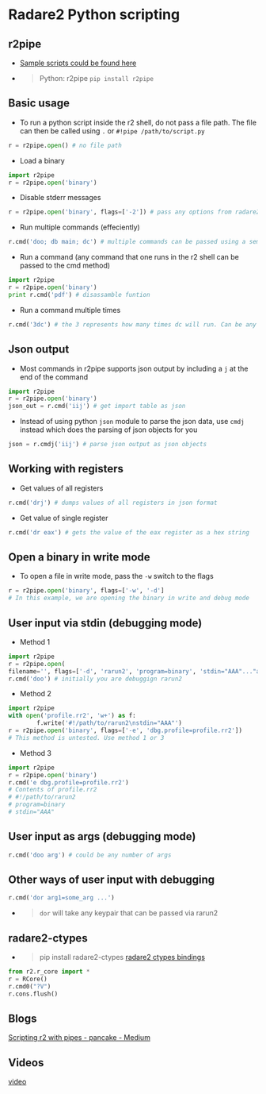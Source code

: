 <!-- TITLE: Radare 2 Python Scripting -->

# Radare2 Python scripting
## r2pipe
- [Sample scripts could be found here](https://github.com/radare/radare2-r2pipe/tree/master/python/examples)
-  > Python: r2pipe `pip install r2pipe` 

## Basic usage

- To run a python script inside the r2 shell, do not pass a file path. The file can then be called using `.` or `#!pipe /path/to/script.py`
```python
r = r2pipe.open() # no file path
```
	
- Load a binary
```python
import r2pipe
r = r2pipe.open('binary')
```
				

- Disable stderr messages
```python
r = r2pipe.open('binary', flags=['-2']) # pass any options from radare2 as a list in the flags parameter. -2 signifies disable stderr
```

- Run multiple commands (effeciently)
```python
r.cmd('doo; db main; dc') # multiple commands can be passed using a semicolon. In the example; doo (open in debug mode), db main (set breakpoint in main, dc (continue (will hit breakpoint))
```

- Run a command (any command that one runs in the r2 shell can be passed to the cmd method)
```python
import r2pipe
r = r2pipe.open('binary')
print r.cmd('pdf') # disassamble funtion 
```

- Run a command multiple times
```python
r.cmd('3dc') # the 3 represents how many times dc will run. Can be any value
```

## Json output
- Most commands in r2pipe supports json output by including a `j` at the end of the command
```python
import r2pipe
r = r2pipe.open('binary')
json_out = r.cmd('iij') # get import table as json
```

- Instead of using python `json` module to parse the json data, use `cmdj` instead which does the parsing of json objects for you
```python
json = r.cmdj('iij') # parse json output as json objects
```

## Working with registers
- Get values of all registers
```python
r.cmd('drj') # dumps values of all registers in json format
```

- Get value of single register
```python
r.cmd('dr eax') # gets the value of the eax register as a hex string
```

## Open a binary in write mode
- To open a file in write mode, pass the `-w` switch to the flags

```python
r = r2pipe.open('binary', flags=['-w', '-d']
# In this example, we are opening the binary in write and debug mode
```


## User input via stdin (debugging mode)
- Method 1
```python
import r2pipe
r = r2pipe.open(
filename='', flags=['-d', 'rarun2', 'program=binary', 'stdin="AAA"..."any rarun2 key/value pairs"'])
r.cmd('doo') # initially you are debuggign rarun2
```

- Method 2
```python
import r2pipe
with open('profile.rr2', 'w+') as f:
		f.write('#!/path/to/rarun2\nstdin="AAA"')
r = r2pipe.open('binary', flags=['-e', 'dbg.profile=profile.rr2'])
# This method is untested. Use method 1 or 3
```

- Method 3
```python
import r2pipe
r = r2pipe.open('binary')
r.cmd('e dbg.profile=profile.rr2')
# Contents of profile.rr2
# #!/path/to/rarun2
# program=binary
# stdin="AAA"
```
## User input as args (debugging mode)
```python
r.cmd('doo arg') # could be any number of args
```

## Other ways of user input with debugging
```python
r.cmd('dor arg1=some_arg ...')
```
- > `dor` will take any keypair that can be passed via rarun2

## radare2-ctypes
- > pip install radare2-ctypes [radare2 ctypes bindings](https://pypi.python.org/pypi/radare2-ctypes)

```python
from r2.r_core import *
r = RCore()
r.cmd0("?V")
r.cons.flush() 
```


## Blogs

  [Scripting r2 with pipes - pancake - Medium](https://medium.com/@trufae/scripting-r2-with-pipes-47a7e14c50aa)
	
## Videos
[video](https://www.youtube.com/watch?v=y69uIxU0eI8)
